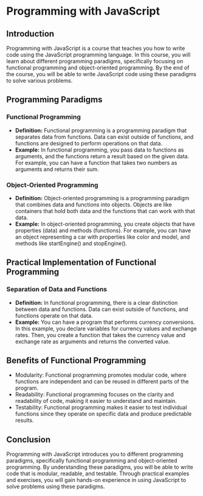 # Programming with JavaScript

## Introduction
Programming with JavaScript is a course that teaches you how to write code using the JavaScript programming language. In this course, you will learn about different programming paradigms, specifically focusing on functional programming and object-oriented programming. By the end of the course, you will be able to write JavaScript code using these paradigms to solve various problems.

## Programming Paradigms
### Functional Programming
- **Definition:** Functional programming is a programming paradigm that separates data from functions. Data can exist outside of functions, and functions are designed to perform operations on that data.
- **Example:** In functional programming, you pass data to functions as arguments, and the functions return a result based on the given data. For example, you can have a function that takes two numbers as arguments and returns their sum.

### Object-Oriented Programming
- **Definition:** Object-oriented programming is a programming paradigm that combines data and functions into objects. Objects are like containers that hold both data and the functions that can work with that data.
- **Example:** In object-oriented programming, you create objects that have properties (data) and methods (functions). For example, you can have an object representing a car with properties like color and model, and methods like startEngine() and stopEngine().

## Practical Implementation of Functional Programming
### Separation of Data and Functions
- **Definition:** In functional programming, there is a clear distinction between data and functions. Data can exist outside of functions, and functions operate on that data.
- **Example:** You can have a program that performs currency conversions. In this example, you declare variables for currency values and exchange rates. Then, you create a function that takes the currency value and exchange rate as arguments and returns the converted value.

## Benefits of Functional Programming
- Modularity: Functional programming promotes modular code, where functions are independent and can be reused in different parts of the program.
- Readability: Functional programming focuses on the clarity and readability of code, making it easier to understand and maintain.
- Testability: Functional programming makes it easier to test individual functions since they operate on specific data and produce predictable results.

## Conclusion
Programming with JavaScript introduces you to different programming paradigms, specifically functional programming and object-oriented programming. By understanding these paradigms, you will be able to write code that is modular, readable, and testable. Through practical examples and exercises, you will gain hands-on experience in using JavaScript to solve problems using these paradigms.

